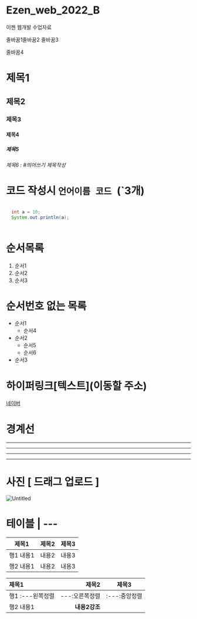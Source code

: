 # Ezen_web_2022_B
이젠 웹개발 수업자료



줄바꿈1줄바꿈2
줄바꿈3

줄바꿈4

# 제목1
## 제목2
### 제목3
#### 제목4
##### 제목5
###### 제목6 : #띄어쓰기 제목작성

# 코드 작성시 ```언어이름 코드 ```(`3개)
```java

  int a = 10;
  System.out.println(a);
  
 ```
 
 # 순서목록
 1. 순서1
 2. 순서2
 3. 순서3
 
 # 순서번호 없는 목록
 - 순서1
   - 순서4
 - 순서2
   - 순서5
   - 순서6   
 - 순서3
 
 # 하이퍼링크[텍스트](이동할 주소)
 [네이버](https://www.naver.com/)
 
 # 경계선
 ---
 ----
 -----
 ------
 
 # 사진 [ 드래그 업로드 ]
 
 ![Untitled](https://user-images.githubusercontent.com/121651603/216248460-035354a0-5f05-4846-b49e-ddf8c2eaf290.png)

 # 테이블 | ---
 |제목1|제목2|제목3|
 |---|---|---|
 |행1 내용1|내용2|내용3|
 |행2 내용1|내용2|내용3|
 
  |제목1|제목2|제목3|
 |:---|---:|:---:|
 |행1 :---왼쪽정렬|---:오른쪽정렬|:---:중앙정렬|
 |행2 내용1|**내용2강조**||
 
